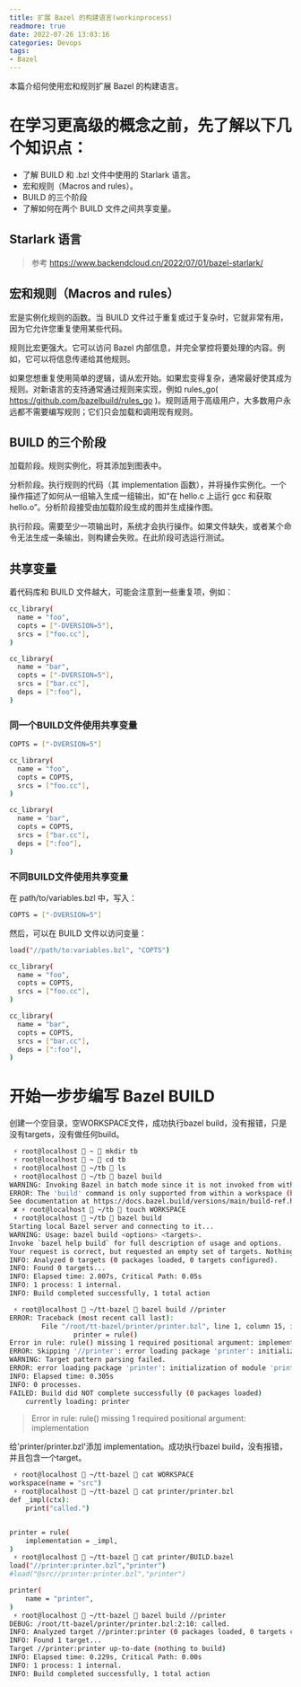```yaml
---
title: 扩展 Bazel 的构建语言(workinprocess)
readmore: true
date: 2022-07-26 13:03:16
categories: Devops
tags:
- Bazel
---
```



本篇介绍何使用宏和规则扩展 Bazel 的构建语言。

#  在学习更高级的概念之前，先了解以下几个知识点：
* 了解 BUILD 和 .bzl 文件中使用的 Starlark 语言。
* 宏和规则（Macros and rules）。
* BUILD 的三个阶段
* 了解如何在两个 BUILD 文件之间共享变量。


## Starlark 语言

> 参考 <a href="https://www.backendcloud.cn/2022/07/01/bazel-starlark/" target="_blank">https://www.backendcloud.cn/2022/07/01/bazel-starlark/</a>

## 宏和规则（Macros and rules）

宏是实例化规则的函数。当 BUILD 文件过于重复或过于复杂时，它就非常有用，因为它允许您重复使用某些代码。

规则比宏更强大。它可以访问 Bazel 内部信息，并完全掌控将要处理的内容。例如，它可以将信息传递给其他规则。

如果您想重复使用简单的逻辑，请从宏开始。如果宏变得复杂，通常最好使其成为规则。对新语言的支持通常通过规则来实现，例如 rules_go( https://github.com/bazelbuild/rules_go )。规则适用于高级用户，大多数用户永远都不需要编写规则；它们只会加载和调用现有规则。

## BUILD 的三个阶段

加载阶段。规则实例化，将其添加到图表中。

分析阶段。执行规则的代码（其 implementation 函数），并将操作实例化。一个操作描述了如何从一组输入生成一组输出，如“在 hello.c 上运行 gcc 和获取 hello.o”。分析阶段接受由加载阶段生成的图并生成操作图。

执行阶段。需要至少一项输出时，系统才会执行操作。如果文件缺失，或者某个命令无法生成一条输出，则构建会失败。在此阶段可选运行测试。

## 共享变量

着代码库和 BUILD 文件越大，可能会注意到一些重复项，例如：
```bash
cc_library(
  name = "foo",
  copts = ["-DVERSION=5"],
  srcs = ["foo.cc"],
)

cc_library(
  name = "bar",
  copts = ["-DVERSION=5"],
  srcs = ["bar.cc"],
  deps = [":foo"],
)
```

### 同一个BUILD文件使用共享变量
```bash
COPTS = ["-DVERSION=5"]

cc_library(
  name = "foo",
  copts = COPTS,
  srcs = ["foo.cc"],
)

cc_library(
  name = "bar",
  copts = COPTS,
  srcs = ["bar.cc"],
  deps = [":foo"],
)
```

### 不同BUILD文件使用共享变量

在 path/to/variables.bzl 中，写入：

```bash
COPTS = ["-DVERSION=5"]
```

然后，可以在 BUILD 文件以访问变量：

```bash
load("//path/to:variables.bzl", "COPTS")

cc_library(
  name = "foo",
  copts = COPTS,
  srcs = ["foo.cc"],
)

cc_library(
  name = "bar",
  copts = COPTS,
  srcs = ["bar.cc"],
  deps = [":foo"],
)
```

# 开始一步步编写 Bazel BUILD

创建一个空目录，空WORKSPACE文件，成功执行bazel build，没有报错，只是没有targets，没有做任何build。

```bash
 ⚡ root@localhost  ~  mkdir tb
 ⚡ root@localhost  ~  cd tb
 ⚡ root@localhost  ~/tb  ls
 ⚡ root@localhost  ~/tb  bazel build
WARNING: Invoking Bazel in batch mode since it is not invoked from within a workspace (below a directory having a WORKSPACE file).
ERROR: The 'build' command is only supported from within a workspace (below a directory having a WORKSPACE file).
See documentation at https://docs.bazel.build/versions/main/build-ref.html#workspace
 ✘ ⚡ root@localhost  ~/tb  touch WORKSPACE
 ⚡ root@localhost  ~/tb  bazel build    
Starting local Bazel server and connecting to it...
WARNING: Usage: bazel build <options> <targets>.
Invoke `bazel help build` for full description of usage and options.
Your request is correct, but requested an empty set of targets. Nothing will be built.
INFO: Analyzed 0 targets (0 packages loaded, 0 targets configured).
INFO: Found 0 targets...
INFO: Elapsed time: 2.007s, Critical Path: 0.05s
INFO: 1 process: 1 internal.
INFO: Build completed successfully, 1 total action
```

```bash
 ⚡ root@localhost  ~/tt-bazel  bazel build //printer
ERROR: Traceback (most recent call last):
        File "/root/tt-bazel/printer/printer.bzl", line 1, column 15, in <toplevel>
                printer = rule()
Error in rule: rule() missing 1 required positional argument: implementation
ERROR: Skipping '//printer': error loading package 'printer': initialization of module 'printer/printer.bzl' failed
WARNING: Target pattern parsing failed.
ERROR: error loading package 'printer': initialization of module 'printer/printer.bzl' failed
INFO: Elapsed time: 0.305s
INFO: 0 processes.
FAILED: Build did NOT complete successfully (0 packages loaded)
    currently loading: printer
```

> Error in rule: rule() missing 1 required positional argument: implementation

给'printer/printer.bzl'添加 implementation。成功执行bazel build，没有报错，并且包含一个target。

```bash
 ⚡ root@localhost  ~/tt-bazel  cat WORKSPACE 
workspace(name = "src")
 ⚡ root@localhost  ~/tt-bazel  cat printer/printer.bzl 
def _impl(ctx):
    print("called.")


printer = rule(
    implementation = _impl,
)
 ⚡ root@localhost  ~/tt-bazel  cat printer/BUILD.bazel 
load("//printer:printer.bzl","printer")
#load("@src//printer:printer.bzl","printer")

printer(
    name = "printer",
)
 ⚡ root@localhost  ~/tt-bazel  bazel build //printer
DEBUG: /root/tt-bazel/printer/printer.bzl:2:10: called.
INFO: Analyzed target //printer:printer (0 packages loaded, 0 targets configured).
INFO: Found 1 target...
Target //printer:printer up-to-date (nothing to build)
INFO: Elapsed time: 0.229s, Critical Path: 0.00s
INFO: 1 process: 1 internal.
INFO: Build completed successfully, 1 total action
```
